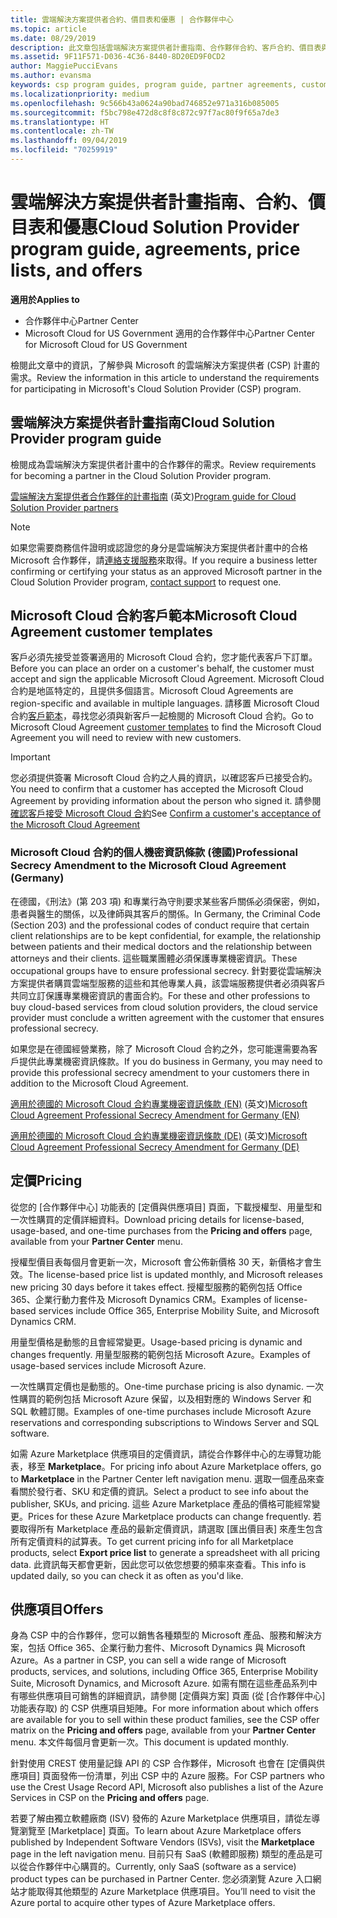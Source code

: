 ```yaml
---
title: 雲端解決方案提供者合約、價目表和優惠 | 合作夥伴中心
ms.topic: article
ms.date: 08/29/2019
description: 此文章包括雲端解決方案提供者計畫指南、合作夥伴合約、客戶合約、價目表與供應項目連結。
ms.assetid: 9F11F571-D036-4C36-8440-8D20ED9F0CD2
author: MaggiePucciEvans
ms.author: evansma
keywords: csp program guides, program guide, partner agreements, customer agreement, price lists, offers, 雲端解決方案提供者計畫指南, 計畫指南, 合作夥伴合約, 客戶合約, 價目表, 供應項目
ms.localizationpriority: medium
ms.openlocfilehash: 9c566b43a0624a90bad746852e971a316b085005
ms.sourcegitcommit: f5bc798e472d8c8f8c872c97f7ac80f9f65a7de3
ms.translationtype: HT
ms.contentlocale: zh-TW
ms.lasthandoff: 09/04/2019
ms.locfileid: "70259919"
---
```

# <a name="cloud-solution-provider-program-guide-agreements-price-lists-and-offers"></a><span data-ttu-id="9ee33-104">雲端解決方案提供者計畫指南、合約、價目表和優惠</span><span class="sxs-lookup"><span data-stu-id="9ee33-104">Cloud Solution Provider program guide, agreements, price lists, and offers</span></span>

<span data-ttu-id="9ee33-105">**適用於**</span><span class="sxs-lookup"><span data-stu-id="9ee33-105">**Applies to**</span></span>

-  <span data-ttu-id="9ee33-106">合作夥伴中心</span><span class="sxs-lookup"><span data-stu-id="9ee33-106">Partner Center</span></span>
-  <span data-ttu-id="9ee33-107">Microsoft Cloud for US Government 適用的合作夥伴中心</span><span class="sxs-lookup"><span data-stu-id="9ee33-107">Partner Center for Microsoft Cloud for US Government</span></span>


<span data-ttu-id="9ee33-108">檢閱此文章中的資訊，了解參與 Microsoft 的雲端解決方案提供者 (CSP) 計畫的需求。</span><span class="sxs-lookup"><span data-stu-id="9ee33-108">Review the information in this article to understand the requirements for participating in Microsoft's Cloud Solution Provider (CSP) program.</span></span>

## <a name="cloud-solution-provider-program-guide"></a><span data-ttu-id="9ee33-109">雲端解決方案提供者計畫指南</span><span class="sxs-lookup"><span data-stu-id="9ee33-109">Cloud Solution Provider program guide</span></span>

<span data-ttu-id="9ee33-110">檢閱成為雲端解決方案提供者計畫中的合作夥伴的需求。</span><span class="sxs-lookup"><span data-stu-id="9ee33-110">Review requirements for becoming a partner in the Cloud Solution Provider program.</span></span>

<span data-ttu-id="9ee33-111">[雲端解決方案提供者合作夥伴的計畫指南](https://go.microsoft.com/fwlink/p/?LinkId=617100) \(英文\)</span><span class="sxs-lookup"><span data-stu-id="9ee33-111">[Program guide for Cloud Solution Provider partners](https://go.microsoft.com/fwlink/p/?LinkId=617100)</span></span>

>[!Note]
><span data-ttu-id="9ee33-112">如果您需要商務信件證明或認證您的身分是雲端解決方案提供者計畫中的合格 Microsoft 合作夥伴，請[連絡支援服務](https://partner.microsoft.com/pcv/servicerequests/create)來取得。</span><span class="sxs-lookup"><span data-stu-id="9ee33-112">If you require a business letter confirming or certifying your status as an approved Microsoft partner in the Cloud Solution Provider program, [contact support](https://partner.microsoft.com/pcv/servicerequests/create) to request one.</span></span>

## <a name="microsoft-cloud-agreement-customer-templates"></a><span data-ttu-id="9ee33-113">Microsoft Cloud 合約客戶範本</span><span class="sxs-lookup"><span data-stu-id="9ee33-113">Microsoft Cloud Agreement customer templates</span></span>

<span data-ttu-id="9ee33-114">客戶必須先接受並簽署適用的 Microsoft Cloud 合約，您才能代表客戶下訂單。</span><span class="sxs-lookup"><span data-stu-id="9ee33-114">Before you can place an order on a customer's behalf, the customer must accept and sign the applicable Microsoft Cloud Agreement.</span></span> <span data-ttu-id="9ee33-115">Microsoft Cloud 合約是地區特定的，且提供多個語言。</span><span class="sxs-lookup"><span data-stu-id="9ee33-115">Microsoft Cloud Agreements are region-specific and available in multiple languages.</span></span> <span data-ttu-id="9ee33-116">請移置 Microsoft Cloud 合約[客戶範本](agreements.md)，尋找您必須與新客戶一起檢閱的 Microsoft Cloud 合約。</span><span class="sxs-lookup"><span data-stu-id="9ee33-116">Go to Microsoft Cloud Agreement [customer templates](agreements.md) to find the Microsoft Cloud Agreement you will need to review with new customers.</span></span>

>[!IMPORTANT]
><span data-ttu-id="9ee33-117">您必須提供簽署 Microsoft Cloud 合約之人員的資訊，以確認客戶已接受合約。</span><span class="sxs-lookup"><span data-stu-id="9ee33-117">You need to confirm that a customer has accepted the Microsoft Cloud Agreement by providing information about the person who signed it.</span></span> <span data-ttu-id="9ee33-118">請參閱[確認客戶接受 Microsoft Cloud 合約](confirm-consent.md)</span><span class="sxs-lookup"><span data-stu-id="9ee33-118">See [Confirm a customer's acceptance of the Microsoft Cloud Agreement](confirm-consent.md)</span></span> 

### <a name="professional-secrecy-amendment-to-the-microsoft-cloud-agreement-germany"></a><span data-ttu-id="9ee33-119">Microsoft Cloud 合約的個人機密資訊條款 (德國)</span><span class="sxs-lookup"><span data-stu-id="9ee33-119">Professional Secrecy Amendment to the Microsoft Cloud Agreement (Germany)</span></span>

<span data-ttu-id="9ee33-120">在德國，《刑法》(第 203 項) 和專業行為守則要求某些客戶關係必須保密，例如，患者與醫生的關係，以及律師與其客戶的關係。</span><span class="sxs-lookup"><span data-stu-id="9ee33-120">In Germany, the Criminal Code (Section 203) and the professional codes of conduct require that certain client relationships are to be kept confidential, for example, the relationship between patients and their medical doctors and the relationship between attorneys and their clients.</span></span> <span data-ttu-id="9ee33-121">這些職業團體必須保護專業機密資訊。</span><span class="sxs-lookup"><span data-stu-id="9ee33-121">These occupational groups have to ensure professional secrecy.</span></span> <span data-ttu-id="9ee33-122">針對要從雲端解決方案提供者購買雲端型服務的這些和其他專業人員，該雲端服務提供者必須與客戶共同立訂保護專業機密資訊的書面合約。</span><span class="sxs-lookup"><span data-stu-id="9ee33-122">For these and other professions to buy cloud-based services from cloud solution providers, the cloud service provider must conclude a written agreement with the customer that ensures professional secrecy.</span></span>

<span data-ttu-id="9ee33-123">如果您是在德國經營業務，除了 Microsoft Cloud 合約之外，您可能還需要為客戶提供此專業機密資訊條款。</span><span class="sxs-lookup"><span data-stu-id="9ee33-123">If you do business in Germany, you may need to provide this professional secrecy amendment to your customers there in addition to the Microsoft Cloud Agreement.</span></span>

<span data-ttu-id="9ee33-124">[適用於德國的 Microsoft Cloud 合約專業機密資訊條款 (EN)](https://go.microsoft.com/fwlink/?linkid=2030827&clcid=0x409) \(英文\)</span><span class="sxs-lookup"><span data-stu-id="9ee33-124">[Microsoft Cloud Agreement Professional Secrecy Amendment for Germany (EN)](https://go.microsoft.com/fwlink/?linkid=2030827&clcid=0x409)</span></span>

<span data-ttu-id="9ee33-125">[適用於德國的 Microsoft Cloud 合約專業機密資訊條款 (DE)](https://go.microsoft.com/fwlink/?linkid=2030827&clcid=0x407) \(英文\)</span><span class="sxs-lookup"><span data-stu-id="9ee33-125">[Microsoft Cloud Agreement Professional Secrecy Amendment for Germany (DE)](https://go.microsoft.com/fwlink/?linkid=2030827&clcid=0x407)</span></span>

## <a name="pricing"></a><span data-ttu-id="9ee33-126">定價</span><span class="sxs-lookup"><span data-stu-id="9ee33-126">Pricing</span></span>

<span data-ttu-id="9ee33-127">從您的 [合作夥伴中心]  功能表的 [定價與供應項目]  頁面，下載授權型、用量型和一次性購買的定價詳細資料。</span><span class="sxs-lookup"><span data-stu-id="9ee33-127">Download pricing details for license-based, usage-based, and one-time purchases from the **Pricing and offers** page, available from your **Partner Center** menu.</span></span>

<span data-ttu-id="9ee33-128">授權型價目表每個月會更新一次，Microsoft 會公佈新價格 30 天，新價格才會生效。</span><span class="sxs-lookup"><span data-stu-id="9ee33-128">The license-based price list is updated monthly, and Microsoft releases new pricing 30 days before it takes effect.</span></span> <span data-ttu-id="9ee33-129">授權型服務的範例包括 Office 365、企業行動力套件及 Microsoft Dynamics CRM。</span><span class="sxs-lookup"><span data-stu-id="9ee33-129">Examples of license-based services include Office 365, Enterprise Mobility Suite, and Microsoft Dynamics CRM.</span></span> 

<span data-ttu-id="9ee33-130">用量型價格是動態的且會經常變更。</span><span class="sxs-lookup"><span data-stu-id="9ee33-130">Usage-based pricing is dynamic and changes frequently.</span></span> <span data-ttu-id="9ee33-131">用量型服務的範例包括 Microsoft Azure。</span><span class="sxs-lookup"><span data-stu-id="9ee33-131">Examples of usage-based services include Microsoft Azure.</span></span>

<span data-ttu-id="9ee33-132">一次性購買定價也是動態的。</span><span class="sxs-lookup"><span data-stu-id="9ee33-132">One-time purchase pricing is also dynamic.</span></span> <span data-ttu-id="9ee33-133">一次性購買的範例包括 Microsoft Azure 保留，以及相對應的 Windows Server 和 SQL 軟體訂閱。</span><span class="sxs-lookup"><span data-stu-id="9ee33-133">Examples of one-time purchases include Microsoft Azure reservations and corresponding subscriptions to Windows Server and SQL software.</span></span>

<span data-ttu-id="9ee33-134">如需 Azure Marketplace 供應項目的定價資訊，請從合作夥伴中心的左導覽功能表，移至 **Marketplace**。</span><span class="sxs-lookup"><span data-stu-id="9ee33-134">For pricing info about Azure Marketplace offers, go to **Marketplace** in the Partner Center left navigation menu.</span></span> <span data-ttu-id="9ee33-135">選取一個產品來查看關於發行者、SKU 和定價的資訊。</span><span class="sxs-lookup"><span data-stu-id="9ee33-135">Select a product to see info about the publisher, SKUs, and pricing.</span></span> <span data-ttu-id="9ee33-136">這些 Azure Marketplace 產品的價格可能經常變更。</span><span class="sxs-lookup"><span data-stu-id="9ee33-136">Prices for these Azure Marketplace products can change frequently.</span></span> <span data-ttu-id="9ee33-137">若要取得所有 Marketplace 產品的最新定價資訊，請選取 [匯出價目表]  來產生包含所有定價資料的試算表。</span><span class="sxs-lookup"><span data-stu-id="9ee33-137">To get current pricing info for all Marketplace products, select **Export price list** to generate a spreadsheet with all pricing data.</span></span> <span data-ttu-id="9ee33-138">此資訊每天都會更新，因此您可以依您想要的頻率來查看。</span><span class="sxs-lookup"><span data-stu-id="9ee33-138">This info is updated daily, so you can check it as often as you'd like.</span></span>

## <a name="offers"></a><span data-ttu-id="9ee33-139">供應項目</span><span class="sxs-lookup"><span data-stu-id="9ee33-139">Offers</span></span>

<span data-ttu-id="9ee33-140">身為 CSP 中的合作夥伴，您可以銷售各種類型的 Microsoft 產品、服務和解決方案，包括 Office 365、企業行動力套件、Microsoft Dynamics 與 Microsoft Azure。</span><span class="sxs-lookup"><span data-stu-id="9ee33-140">As a partner in CSP, you can sell a wide range of Microsoft products, services, and solutions, including Office 365, Enterprise Mobility Suite, Microsoft Dynamics, and Microsoft Azure.</span></span> <span data-ttu-id="9ee33-141">如需有關在這些產品系列中有哪些供應項目可銷售的詳細資訊，請參閱 [定價與方案]  頁面 (從 [合作夥伴中心]  功能表存取) 的 CSP 供應項目矩陣。</span><span class="sxs-lookup"><span data-stu-id="9ee33-141">For more information about which offers are available for you to sell within these product families, see the CSP offer matrix on the **Pricing and offers** page, available from your **Partner Center** menu.</span></span> <span data-ttu-id="9ee33-142">本文件每個月會更新一次。</span><span class="sxs-lookup"><span data-stu-id="9ee33-142">This document is updated monthly.</span></span>

<span data-ttu-id="9ee33-143">針對使用 CREST 使用量記錄 API 的 CSP 合作夥伴，Microsoft 也會在 [定價與供應項目]  頁面發佈一份清單，列出 CSP 中的 Azure 服務。</span><span class="sxs-lookup"><span data-stu-id="9ee33-143">For CSP partners who use the Crest Usage Record API, Microsoft also publishes a list of the Azure Services in CSP on the **Pricing and offers** page.</span></span>

<span data-ttu-id="9ee33-144">若要了解由獨立軟體廠商 (ISV) 發佈的 Azure Marketplace 供應項目，請從左導覽瀏覽至 [Marketplace]  頁面。</span><span class="sxs-lookup"><span data-stu-id="9ee33-144">To learn about Azure Marketplace offers published by Independent Software Vendors  (ISVs), visit the **Marketplace** page in the left navigation menu.</span></span> <span data-ttu-id="9ee33-145">目前只有 SaaS (軟體即服務) 類型的產品是可以從合作夥伴中心購買的。</span><span class="sxs-lookup"><span data-stu-id="9ee33-145">Currently, only SaaS (software as a service) product types can be purchased in Partner Center.</span></span> <span data-ttu-id="9ee33-146">您必須瀏覽 Azure 入口網站才能取得其他類型的 Azure Marketplace 供應項目。</span><span class="sxs-lookup"><span data-stu-id="9ee33-146">You’ll need to visit the Azure portal to acquire other types of Azure Marketplace offers.</span></span>
